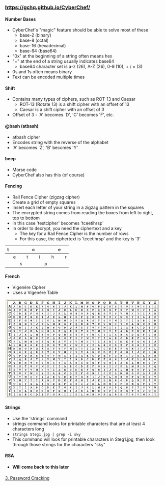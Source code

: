 ### https://gchq.github.io/CyberChef/
#### Number Bases
* CyberChef's "magic" feature should be able to solve most of these
	* base-2 (binary)
	- base-8 (octal)
	- base-16 (hexadecimal)
	- base-64 (base64)
* "0x" at the beginning of a string often means hex
* "=" at the end of a string usually indicates base64
	* base64 character set is a-z (26), A-Z (26), 0-9 (10), + / = (3) 
* 0s and 1s often means binary
* Text can be encoded multiple times

#### Shift
* Contains many types of ciphers, such as ROT-13 and Caesar
	* ROT-13 (Rotate 13) is a shift cipher with an offset of 13
	* Caesar is a shift cipher with an offset of 3
* Offset of 3 - 'A' becomes 'D', 'C' becomes 'F', etc.

#### @bash (atbash)
* atbash cipher
* Encodes string with the reverse of the alphabet
* 'A' becomes 'Z', 'B' becomes 'Y'

#### beep
* Morse code
* CyberChef also has this (of course)

#### Fencing
* Rail Fence Cipher (zigzag cipher)
* Create a grid of empty squares
* Insert each letter of your string in a zigzag pattern in the squares
* The encrypted string comes from reading the boxes from left to right, top to bottom
* In this case 'testcipher' becomes 'tceetihrsp'
* In order to decrypt, you need the ciphertext and a key
	* The key for a Rail Fence Cipher is the number of rows
	* For this case, the ciphertext is 'tceetihrsp' and the key is '3'

| t   |     |     |     | c   |     |     |     | e   |     |
| --- | --- | --- | --- | --- | --- | --- | --- | --- | --- |
|     | e   |     | t   |     | i   |     | h   |     | r   |
|     |     | s   |     |     |     | p   |     |     |     |

#### French
* Vigenère Cipher
* Uses a Vigenère Table

![](images/vigenere-table.png)

#### Strings
* Use the 'strings' command
* strings command looks for printable characters that are at least 4 characters long
* `strings Steg1.jpg | grep -i sky`
* This command will look for printable characters in Steg1.jpg, then look through those strings for the characters "sky"

#### RSA
* #### Will come back to this later

[3. Password Cracking](3.%20Password%20Cracking.md)
